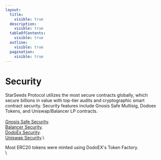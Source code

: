 ```yaml
---
layout:
  title:
    visible: true
  description:
    visible: true
  tableOfContents:
    visible: true
  outline:
    visible: true
  pagination:
    visible: true
---
```


# Security

StarSeeds Protocol utilizes the most secure contracts globally, which secure billions in value with top-tier audits and cryptographic smart contract security. Security features include Gnosis Safe Multisig, Dodoex Tokens, and Uniswap/Balancer LP contracts.\
\
[Gnosis Safe Security](https://blog.openzeppelin.com/gnosis-multisig-wallet-audit-d702ff0e2b1e).\
[Balancer Security](https://docs.balancer.fi/reference/contracts/security.html).\
[DodoEx Security](https://docs.dodoex.io/en/home/security).\
[Uniswap Security](https://docs.uniswap.org/contracts/v2/concepts/advanced-topics/security).\


Most ERC20 tokens were minted using DodoEX's Token Factory. \
\
